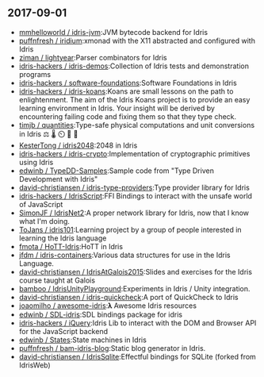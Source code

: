 ## 2017-09-01

* [mmhelloworld / idris-jvm](https://github.com/mmhelloworld/idris-jvm):JVM bytecode backend for Idris
* [puffnfresh / iridium](https://github.com/puffnfresh/iridium):xmonad with the X11 abstracted and configured with Idris
* [ziman / lightyear](https://github.com/ziman/lightyear):Parser combinators for Idris
* [idris-hackers / idris-demos](https://github.com/idris-hackers/idris-demos):Collection of Idris tests and demonstration programs
* [idris-hackers / software-foundations](https://github.com/idris-hackers/software-foundations):Software Foundations in Idris
* [idris-hackers / idris-koans](https://github.com/idris-hackers/idris-koans):Koans are small lessons on the path to enlightenment. The aim of the Idris Koans project is to provide an easy learning environment in Idris. Your insight will be derived by encountering failing code and fixing them so that they type check.
* [timjb / quantities](https://github.com/timjb/quantities):Type-safe physical computations and unit conversions in Idris ⚖ 🌡 ⏲ 🔋 📐
* [KesterTong / idris2048](https://github.com/KesterTong/idris2048):2048 in Idris
* [idris-hackers / idris-crypto](https://github.com/idris-hackers/idris-crypto):Implementation of cryptographic primitives using Idris
* [edwinb / TypeDD-Samples](https://github.com/edwinb/TypeDD-Samples):Sample code from "Type Driven Development with Idris"
* [david-christiansen / idris-type-providers](https://github.com/david-christiansen/idris-type-providers):Type provider library for Idris
* [idris-hackers / IdrisScript](https://github.com/idris-hackers/IdrisScript):FFI Bindings to interact with the unsafe world of JavaScript
* [SimonJF / IdrisNet2](https://github.com/SimonJF/IdrisNet2):A proper network library for Idris, now that I know what I'm doing.
* [ToJans / idris101](https://github.com/ToJans/idris101):Learning project by a group of people interested in learning the Idris language
* [fmota / HoTT-Idris](https://github.com/fmota/HoTT-Idris):HoTT in Idris
* [jfdm / idris-containers](https://github.com/jfdm/idris-containers):Various data structures for use in the Idris Language.
* [david-christiansen / IdrisAtGalois2015](https://github.com/david-christiansen/IdrisAtGalois2015):Slides and exercises for the Idris course taught at Galois
* [bamboo / IdrisUnityPlayground](https://github.com/bamboo/IdrisUnityPlayground):Experiments in Idris / Unity integration.
* [david-christiansen / idris-quickcheck](https://github.com/david-christiansen/idris-quickcheck):A port of QuickCheck to Idris
* [joaomilho / awesome-idris](https://github.com/joaomilho/awesome-idris):𝛌 Awesome Idris resources
* [edwinb / SDL-idris](https://github.com/edwinb/SDL-idris):SDL bindings package for idris
* [idris-hackers / iQuery](https://github.com/idris-hackers/iQuery):Idris Lib to interact with the DOM and Browser API for the JavaScript backend
* [edwinb / States](https://github.com/edwinb/States):State machines in Idris
* [puffnfresh / bam-idris-blog](https://github.com/puffnfresh/bam-idris-blog):Static blog generator in Idris.
* [david-christiansen / IdrisSqlite](https://github.com/david-christiansen/IdrisSqlite):Effectful bindings for SQLite (forked from IdrisWeb)
